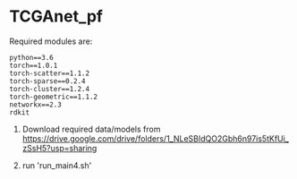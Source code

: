 # TCGAnet_pf

Required modules are:

```
python==3.6
torch==1.0.1
torch-scatter==1.1.2
torch-sparse==0.2.4
torch-cluster==1.2.4
torch-geometric==1.1.2
networkx==2.3
rdkit
```

1. Download required data/models from https://drive.google.com/drive/folders/1_NLeSBIdQO2Gbh6n97is5tKfUi_zSsH5?usp=sharing

2. run 'run_main4.sh'
